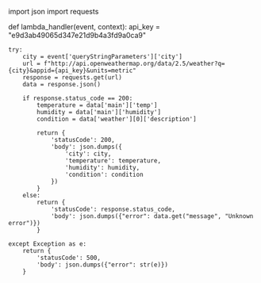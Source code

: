 import json
import requests

def lambda_handler(event, context):
    api_key = "e9d3ab49065d347e21d9b4a3fd9a0ca9"
    
    try:
        city = event['queryStringParameters']['city']
        url = f"http://api.openweathermap.org/data/2.5/weather?q={city}&appid={api_key}&units=metric"
        response = requests.get(url)
        data = response.json()
        
        if response.status_code == 200:
            temperature = data['main']['temp']
            humidity = data['main']['humidity']
            condition = data['weather'][0]['description']
            
            return {
                'statusCode': 200,
                'body': json.dumps({
                    'city': city,
                    'temperature': temperature,
                    'humidity': humidity,
                    'condition': condition
                })
            }
        else:
            return {
                'statusCode': response.status_code,
                'body': json.dumps({"error": data.get("message", "Unknown error")})
            }
    
    except Exception as e:
        return {
            'statusCode': 500,
            'body': json.dumps({"error": str(e)})
        }
